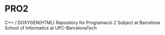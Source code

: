 # PRO2
C++ / DOXYGEN(HTML) Repository for Programació 2 Subject at Barcelona School of Informatics at UPC-BarcelonaTech
